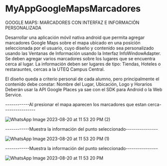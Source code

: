 # MyAppGoogleMapsMarcadores
GOOGLE MAPS: MARCADORES CON INTERFAZ E INFORMACIÓN PERSONALIZADA

Desarrollar una aplicación móvil nativa android que permita agregar marcadores Google Maps
sobre el mapa ubicado en una posición seleccionada por el usuario, cuyo diseño y contenido 
sea personalizado usando las Ventanas de Información usando la Interfaz  InfoWindowAdapter. 
Se deben agregar varios marcadores sobre los lugares que se encuentra cerca al lugar. 
La información deben ser lugares de tipo: Tiendas, Hoteles o restarauntes, cercas a la UTEQ Campus Central.

El diseño queda a criterio personal de cada alumno, pero principalmente el contenido debe constar: 
Nombre del Lugar, Ubicación, Logo y Horarios
Deberán usar la API Google Places ya sae con el SDK para Android o la Web Service.

------------Al presionar el mapa aparecen los marcadores que estan cerca----------------

![WhatsApp Image 2023-08-20 at 11 53 20 PM (2)](https://github.com/JohnVeraXD/MyAppGoogleMapsMarcadores/assets/108051712/520875c0-0f2b-4f05-b7f3-1e6899ca1739)


------------Muestra la información del punto seleccionado----------------

![WhatsApp Image 2023-08-20 at 11 53 20 PM (1)](https://github.com/JohnVeraXD/MyAppGoogleMapsMarcadores/assets/108051712/f58bfda7-0f67-4e28-a130-222223f2bf8e)


------------Muestra la información del punto seleccionado----------------

![WhatsApp Image 2023-08-20 at 11 53 20 PM](https://github.com/JohnVeraXD/MyAppGoogleMapsMarcadores/assets/108051712/eefbdb1f-a00d-41e6-a8fa-fd825993ce75)
